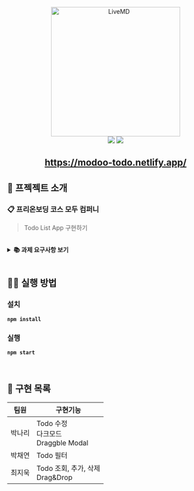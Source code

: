 <p align='middle'>
  <a href='https://modo-todo.netlify.app/'>
    <img src='https://user-images.githubusercontent.com/40657327/130927501-d190f743-d070-4c97-a617-b66397035fa1.png' width="300px;" alt="LiveMD" />
  </a>
  <br/>
<img src="https://img.shields.io/github/languages/top/NariP/modoo-todo?color=skyblue&logo=typescript&style=flat-square"></img>
<img src="https://img.shields.io/github/repo-size/NariP/modoo-todo?color=green&logo=github&style=flat-square"></img>
<h2 align='middle'><a href='https://modo-todo.netlify.app/'>https://modoo-todo.netlify.app/</a></h2>
</p>


## 📌 프젝젝트 소개

### 📋 프리온보딩 코스 모두 컴퍼니

> Todo List App 구현하기

<br/>

<details>
    <summary><STRONG>
    📚 과제 요구사항 보기
    <STRONG></summary>
 <br/>

`1. UI 구성`

- Task 데이터 타입에 필수적으로 들어가야할 필드: id, 할일의 제목, 할일 완료 여부 예시 (변수 명은 자유)
-  [필수] 적절한 Header를 만든다.
- [필수] 투두리스트에 적합한 기능을 구현하기 위해 **데이터를 조작**할 수 있다.
- [필수] 스크롤시 Header가 사라지지 않고 화면 상단에 고정되도록 한다.
- [필수] 필수적으로 추가해야할 기능: Task 목록 조회, 새로운 Task 추가, Task 삭제
- [필수] 투두리스트에 적절한 애니메이션을 추가할 수 있다.
- [필수] Drag and Drop으로 Task의 순서를 변경한다.
- 데이터를 변경하지 않고 화면 내에서 Task의 순서만 변경되면 됨
- [선택] 필수 구현 항목에 덧붙여 필요한 **데이터 속성을 추가하여 정의**할 수 있다
- [선택] 최소 요구사항에 덧붙여 구현하고 싶은 기능이 있으면 추가적으로 구현.
- [선택] 최소 요구사항에 덧붙여 추가하고 싶은 UI/UX 및 애니매이션을 추가적으로 구현.

`2. 기능 추가`

- [필수] 투두리스트에 적합한 기능을 구현하기 위해 데이터를 조작할 수 있다.
- [필수] 필수 기능: Task 목록 조회, 새로운 Task 추가, Task 삭제
- [필수] 최소 두가지 이상의 조건으로 Task를 필터링 (ex. 상태, 생성일, 생성자, 중요도)
- [필수] Task의 상태 변경 (ex. 진행중 → 완료)
- [선택] 최소 요구사항에 덧붙여 필요한 데이터 속성을 추가하여 정의할 수 있다
- [선택] 최소 요구사항에 덧붙여 구현하고 싶은 기능이 있으면 추가적으로 구현.
- [선택] 최소 요구사항에 덧붙여 추가하고 싶은 투두리스트에 적절한 UI/UX를 추가할 수 있다.

</details>

<br/>

## 👨‍💻 실행 방법

### 설치

`npm install`

### 실행

`npm start`
      
<br/>
     
## 📑 구현 목록

|팀원|구현기능|
|------|---|
|박나리|Todo 수정 <br/> 다크모드 <br/> Draggble Modal|
|박채연|Todo 필터|
|최지욱|Todo 조회, 추가, 삭제 <br/> Drag&Drop|
      
      









